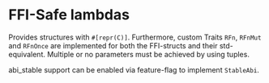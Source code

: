 # FFI-Safe lambdas
Provides structures with `#[repr(C)]`. Furthermore, custom Traits `RFn`, `RFnMut` and `RFnOnce` are implemented for both the FFI-structs and their std-equivalent. 
Multiple or no parameters must be achieved by using tuples.

abi_stable support can be enabled via feature-flag to implement `StableAbi`.